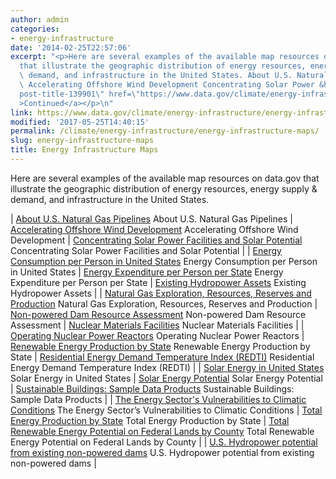 ```yaml
---
author: admin
categories:
- energy-infrastructure
date: '2014-02-25T22:57:06'
excerpt: "<p>Here are several examples of the available map resources on data.gov\_\
  that illustrate the geographic distribution of energy resources, energy supply &amp;\
  \ demand, and infrastructure in the United States. About U.S. Natural Gas Pipelines\
  \ Accelerating Offshore Wind Development Concentrating Solar Power &hellip; <a aria-describedby=\"\
  post-title-139901\" href=\"https://www.data.gov/climate/energy-infrastructure/energy-infrastructure-maps\"\
  >Continued</a></p>\n"
link: https://www.data.gov/climate/energy-infrastructure/energy-infrastructure-maps/
modified: '2017-05-25T14:40:15'
permalink: /climate/energy-infrastructure/energy-infrastructure-maps/
slug: energy-infrastructure-maps
title: Energy Infrastructure Maps
---
```

Here are several examples of the available map resources on data.gov that illustrate the geographic distribution of energy resources, energy supply & demand, and infrastructure in the United States.




| [About U.S. Natural Gas Pipelines](http://www.eia.gov/pub/oil_gas/natural_gas/analysis_publications/ngpipeline/ngpipeline_maps.html "About U.S. Natural Gas Pipelines")
About U.S. Natural Gas Pipelines | [Accelerating Offshore Wind Development](http://energy.gov/maps/accelerating-offshore-wind-development "Accelerating Offshore Wind Development")
Accelerating Offshore Wind Development | [Concentrating Solar Power Facilities and Solar Potential](http://energy.gov/maps/concentrating-solar-power-facilities-and-solar-potential "Concentrating Solar Power Facilities and Solar Potential")
Concentrating Solar Power Facilities and Solar Potential |
| 
[Energy Consumption per Person in United States](https://energy.gov/maps/2009-energy-consumption-person)
Energy Consumption per Person in United States | [Energy Expenditure per Person per State](http://energy.gov/maps/how-much-do-you-spend-energy "Energy Expenditure per Person per State")
Energy Expenditure per Person per State | [Existing Hydropower Assets](http://nhaap.ornl.gov/content/existing-hydropower-assets "Existing Hydropower Assets")
Existing Hydropower Assets |
| [Natural Gas Exploration, Resources, Reserves and Production](https://www.eia.gov/maps/maps.htm "Natural Gas Exploration, Resources, Reserves and Production")
Natural Gas Exploration, Resources, Reserves and Production | [Non-powered Dam Resource Assessment](http://nhaap.ornl.gov/content/non-powered-dam-potential "Non-powered Dam Resource Assessment")
Non-powered Dam Resource Assessment | [Nuclear Materials Facilities](http://www.nrc.gov/info-finder/materials/ "Nuclear Materials Facilities")
Nuclear Materials Facilities |
| [Operating Nuclear Power Reactors](http://www.nrc.gov/info-finder/reactor/ "Operating Nuclear Power Reactors")
Operating Nuclear Power Reactors | [Renewable Energy Production by State](http://energy.gov/maps/renewable-energy-production-state "Renewable Energy Production by State")
Renewable Energy Production by State | [Residential Energy Demand Temperature Index (REDTI)](http://www.ncdc.noaa.gov/societal-impacts/redti/ "Residential Energy Demand Temperature Index (REDTI)")
Residential Energy Demand Temperature Index (REDTI) |
| [Solar Energy in United States](http://www.nrel.gov/gis/solar.html "Solar Energy in United States")
Solar Energy in United States | [Solar Energy Potential](http://energy.gov/maps/solar-energy-potential "Solar Energy Potential")
Solar Energy Potential | [Sustainable Buildings: Sample Data Products](http://power.larc.nasa.gov/common/php/POWER_SustainableBuildingsSampleData.php "Sustainable Buildings: Sample Data Products")
Sustainable Buildings: Sample Data Products |
| [The Energy Sector's Vulnerabilities to Climatic Conditions](http://energy.gov/maps/climate-vulnerabilities "The Energy Sector's Vulnerabilities to Climatic Conditions")
The Energy Sector’s Vulnerabilities to Climatic Conditions | [Total Energy Production by State](http://energy.gov/maps/2009-total-energy-production-state "Total Energy Production by State")
Total Energy Production by State | [Total Renewable Energy Potential on Federal Lands by County](http://en.openei.org/wiki/File:NREL-TotMap.pdf "Total Renewable Energy Potential on Federal Lands by County")
Total Renewable Energy Potential on Federal Lands by County |
| [U.S. Hydropower potential from existing non-powered dams](http://energy.gov/maps/us-hydropower-potential-existing-non-powered-dams "U.S. Hydropower potential from existing non-powered dams")
U.S. Hydropower potential from existing non-powered dams |


